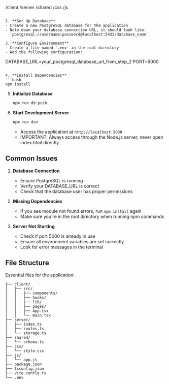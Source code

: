 /client
   /server
   /shared
   /css
   /js
   ```

2. **Set Up Database**
   - Create a new PostgreSQL database for the application
   - Note down your database connection URL, it should look like:
     `postgresql://username:password@localhost:5432/database_name`

3. **Configure Environment**
   - Create a file named `.env` in the root directory
   - Add the following configuration:
   ```
   DATABASE_URL=your_postgresql_database_url_from_step_2
   PORT=5000
   ```

4. **Install Dependencies**
   ```bash
   npm install
   ```

5. **Initialize Database**
   ```bash
   npm run db:push
   ```

6. **Start Development Server**
   ```bash
   npm run dev
   ```
   - Access the application at `http://localhost:5000`
   - IMPORTANT: Always access through the Node.js server, never open index.html directly

## Common Issues

1. **Database Connection**
   - Ensure PostgreSQL is running
   - Verify your DATABASE_URL is correct
   - Check that the database user has proper permissions

2. **Missing Dependencies**
   - If you see module not found errors, run `npm install` again
   - Make sure you're in the root directory when running npm commands

3. **Server Not Starting**
   - Check if port 5000 is already in use
   - Ensure all environment variables are set correctly
   - Look for error messages in the terminal

## File Structure
Essential files for the application:

```
├── client/
│   ├── src/
│   │   ├── components/
│   │   ├── hooks/
│   │   ├── lib/
│   │   ├── pages/
│   │   ├── App.tsx
│   │   └── main.tsx
├── server/
│   ├── index.ts
│   ├── routes.ts
│   └── storage.ts
├── shared/
│   └── schema.ts
├── css/
│   └── style.css
├── js/
│   └── app.js
├── package.json
├── tsconfig.json
├── vite.config.ts
└── .env
